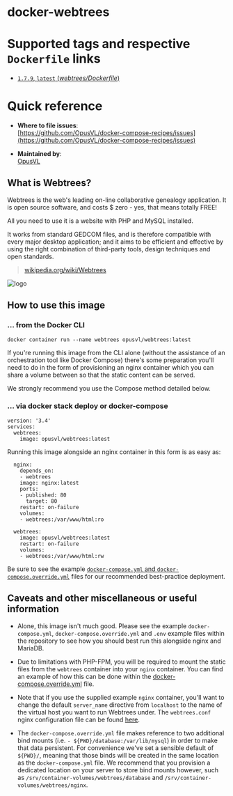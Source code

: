 # docker-webtrees

# Supported tags and respective `Dockerfile` links

- [`1.7.9`, `latest` (*webtrees/Dockerfile*)](https://github.com/OpusVL/docker-compose-recipes/blob/master/docker-webtrees/webtrees/Dockerfile)

# Quick reference

-	**Where to file issues**:  
	[https://github.com/OpusVL/docker-compose-recipes/issues](https://github.com/OpusVL/docker-compose-recipes/issues)

-	**Maintained by**:  
	[OpusVL](http://opusvl.com)

## What is Webtrees?

Webtrees is the web's leading on-line collaborative genealogy application. It is open source software, and costs $ zero - yes, that means totally FREE!

All you need to use it is a website with PHP and MySQL installed.

It works from standard GEDCOM files, and is therefore compatible with every  major desktop application; and it aims to be efficient and effective by using the right combination of third-party tools, design techniques and open standards.

> [wikipedia.org/wiki/Webtrees](https://en.wikipedia.org/wiki/Webtrees)

![logo](https://wiki.webtrees.net/en/w/skins/webtrees-135x135.png)

## How to use this image

### ... from the Docker CLI
`docker container run --name webtrees opusvl/webtrees:latest`

If you're running this image from the CLI alone (without the assistance of an orchestration tool like Docker Compose) there's some preparation you'll need to do in the form of provisioning an nginx container which you can share a volume between so that the static content can be served.

We strongly recommend you use the Compose method detailed below.

### ... via docker stack deploy or docker-compose
```
version: '3.4'
services:
  webtrees:
    image: opusvl/webtrees:latest
```

Running this image alongside an nginx container in this form is as easy as:
```
  nginx:
    depends_on:
    - webtrees
    image: nginx:latest
    ports:
    - published: 80
      target: 80
    restart: on-failure
    volumes:
    - webtrees:/var/www/html:ro

  webtrees:
    image: opusvl/webtrees:latest
    restart: on-failure
    volumes:
    - webtrees:/var/www/html:rw
```

Be sure to see the example [`docker-compose.yml` and `docker-compose.override.yml`](https://github.com/OpusVL/docker-compose-recipes/tree/master/docker-webtrees) files for our recommended best-practice deployment. 

## Caveats and other miscellaneous or useful information

- Alone, this image isn't much good. Please see the example `docker-compose.yml`, `docker-compose.override.yml` and `.env` example files within the repository to see how you should best run this alongside nginx and MariaDB.

- Due to limitations with PHP-FPM, you will be required to mount the static files from the `webtrees` container into your `nginx` container. You can find an example of how this can be done within the [docker-compose.override.yml](https://github.com/OpusVL/docker-compose-recipes/blob/master/docker-webtrees/docker-compose.override.yml) file.

- Note that if you use the supplied example `nginx` container, you'll want to change the default `server_name` directive from `localhost` to the name of the virtual host you want to run Webtrees under. The `webtrees.conf` nginx configuration file can be found [here](https://github.com/OpusVL/docker-compose-recipes/blob/master/docker-webtrees/nginx/webtrees.conf).

- The `docker-compose.override.yml` file makes reference to two additional bind mounts (i.e. `- ${PWD}/database:/var/lib/mysql`) in order to make that data persistent. For convenience we've set a sensible default of `${PWD}/`, meaning that those binds will be created in the same location as the `docker-compose.yml` file. We recommend that you provision a dedicated location on your server to store bind mounts however, such as `/srv/container-volumes/webtrees/database` and `/srv/container-volumes/webtrees/nginx`.
